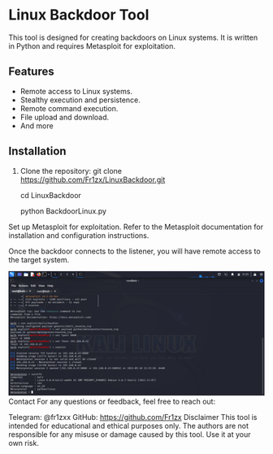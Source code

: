 # Linux Backdoor Tool

This tool is designed for creating backdoors on Linux systems. It is written in Python and requires Metasploit for exploitation.

## Features

- Remote access to Linux systems.
- Stealthy execution and persistence.
- Remote command execution.
- File upload and download.
- And more

## Installation

1. Clone the repository:
   git clone https://github.com/Fr1zx/LinuxBackdoor.git
   
   cd LinuxBackdoor 
   
   python BackdoorLinux.py
   
Set up Metasploit for exploitation. Refer to the Metasploit documentation for installation and configuration instructions.

Once the backdoor connects to the listener, you will have remote access to the target system.

![Image ](https://github.com/Fr1zx/Backdoorlinux/blob/main/photo.png)
Contact
For any questions or feedback, feel free to reach out:

Telegram: @fr1zxx
GitHub: https://github.com/Fr1zx
Disclaimer
This tool is intended for educational and ethical purposes only. The authors are not responsible for any misuse or damage caused by this tool. Use it at your own risk.
